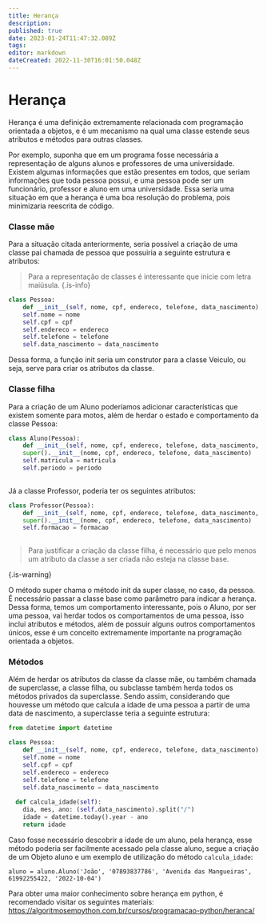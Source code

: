 ```yaml
---
title: Herança
description: 
published: true
date: 2023-01-24T11:47:32.089Z
tags: 
editor: markdown
dateCreated: 2022-11-30T16:01:50.048Z
---
```


# Herança
Herança é uma definição extremamente relacionada com programação orientada a objetos, e é um mecanismo na qual uma classe estende seus atributos e métodos para outras classes. 

Por exemplo, suponha que em um programa fosse necessária a representação de alguns alunos e professores de uma universidade. Existem algumas informações que estão presentes em todos, que seriam informações que toda pessoa possui, e uma pessoa pode ser um funcionário, professor e aluno em uma universidade. Essa seria uma situação em que a herança é uma boa resolução do problema, pois minimizaria reescrita de código. 

### Classe mãe
Para a situação citada anteriormente, seria possível a criação de uma classe pai chamada de pessoa que possuiria a seguinte estrutura e atributos: 
> Para a representação de classes é interessante que inicie com letra maiúsula. 
{.is-info}

```python
class Pessoa: 
	def __init__(self, nome, cpf, endereco, telefone, data_nascimento): 
  	self.nome = nome
    self.cpf = cpf
    self.endereco = endereco
    self.telefone = telefone
    self.data_nascimento = data_nascimento
```
Dessa forma, a função init seria um construtor para a classe Veiculo, ou seja, serve para criar os atributos da classe. 

### Classe filha
Para a criação de um Aluno poderíamos adicionar características que existem somente para motos, além de herdar o estado e comportamento da classe Pessoa: 

```python 
class Aluno(Pessoa): 
	def __init__(self, nome, cpf, endereco, telefone, data_nascimento, matricula, periodo):
  	super().__init__(nome, cpf, endereco, telefone, data_nascimento)
    self.matricula = matricula
    self.periodo = periodo
  	
```



Já a classe Professor, poderia ter os seguintes atributos: 

```python 
class Professor(Pessoa): 
	def __init__(self, nome, cpf, endereco, telefone, data_nascimento,  formacao):
  	super().__init__(nome, cpf, endereco, telefone, data_nascimento)
    self.formacao = formacao
  	
```

> Para justificar a criação da classe filha, é necessário que pelo menos um atributo da classe a ser criada não esteja na classe base.  
> 
{.is-warning}

O método super chama o método init da super classe, no caso, da pessoa. É necessário passar a classe base como parâmetro para indicar a herança. 
Dessa forma, temos um comportamento interessante, pois o Aluno, por ser uma pessoa, vai herdar todos os comportamentos de uma pessoa, isso inclui atributos e métodos, além de possuir alguns outros comportamentos únicos, esse é um conceito extremamente importante na programação orientada a objetos. 

### Métodos
Além de herdar os atributos da classe da classe mãe, ou também chamada de superclasse, a classe filha, ou subclasse também herda todos os métodos privados da superclasse. Sendo assim, considerando que houvesse um método que calcula a idade de uma pessoa a partir de uma data de nascimento, a superclasse teria a seguinte estrutura: 


```python
from datetime import datetime

class Pessoa: 
	def __init__(self, nome, cpf, endereco, telefone, data_nascimento): 
  	self.nome = nome
    self.cpf = cpf
    self.endereco = endereco
    self.telefone = telefone
    self.data_nascimento = data_nascimento
    
  def calcula_idade(self):
  	dia, mes, ano: (self.data_nascimento).split("/")
    idade = datetime.today().year - ano
  	return idade
```

Caso fosse necessário descobrir a idade de um aluno, pela herança, esse método poderia ser facilmente acessado pela classe aluno, segue a criação de um Objeto aluno e um exemplo de utilização do método `calcula_idade`:

```
aluno = aluno.Aluno('João', '07893837786', 'Avenida das Mangueiras', 61992255422, '2022-10-04')
```


Para obter uma maior conhecimento sobre herança em python, é recomendado visitar os seguintes materiais: 
https://algoritmosempython.com.br/cursos/programacao-python/heranca/
